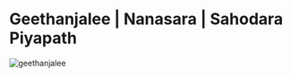 # Geethanjalee | Nanasara | Sahodara Piyapath

![geethanjalee](https://user-images.githubusercontent.com/58588952/130282260-89a0fb6c-133f-48a8-a55f-29f57b63233a.png)



